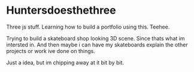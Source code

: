 ﻿# Huntersdoesthethree

Three js stuff. Learning how to build a portfolio using this. Teehee.

Trying to build a skateboard shop looking 3D scene. Since thats what im intersted in. And then maybe i can have my skateboards explain the other projects or work ive done on things. 

Just a idea, but im chipping away at it bit by bit.
